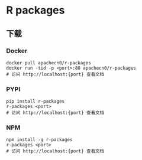 # R packages

## 下载

### Docker

```
docker pull apachecn0/r-packages
docker run -tid -p <port>:80 apachecn0/r-packages
# 访问 http://localhost:{port} 查看文档
```

### PYPI

```
pip install r-packages
r-packages <port>
# 访问 http://localhost:{port} 查看文档
```

### NPM

```
npm install -g r-packages
r-packages <port>
# 访问 http://localhost:{port} 查看文档
```